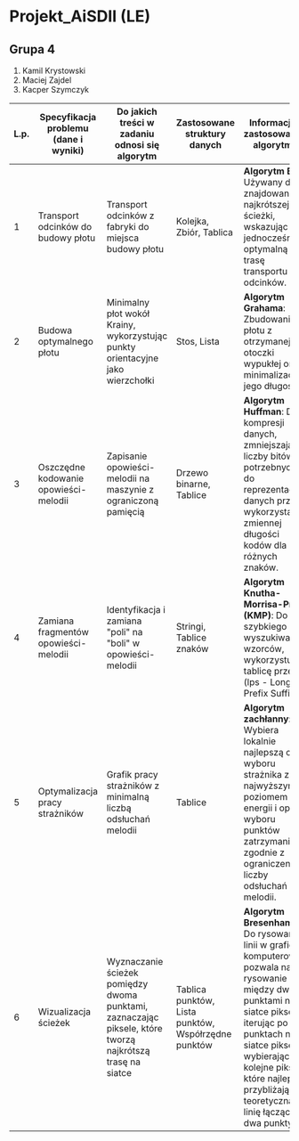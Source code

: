 # Projekt_AiSDII (LE)
## Grupa 4 

1. Kamil Krystowski
2. Maciej Zajdel
3. Kacper Szymczyk

| L.p. | Specyfikacja problemu (dane i wyniki) | Do jakich treści w zadaniu odnosi się algorytm | Zastosowane struktury danych | Informacje o zastosowanym algorytmie |
|------|---------------------------------------|------------------------------------------------|-------------------------------|--------------------------------------|
| 1    | Transport odcinków do budowy płotu    | Transport odcinków z fabryki do miejsca budowy płotu | Kolejka, Zbiór, Tablica | **Algorytm BFS**: Używany do znajdowania najkrótszej ścieżki, wskazując jednocześnie optymalną trasę transportu odcinków. |
| 2    | Budowa optymalnego płotu              | Minimalny płot wokół Krainy, wykorzystując punkty orientacyjne jako wierzchołki | Stos, Lista | **Algorytm Grahama**: Zbudowanie płotu z otrzymanej otoczki wypukłej oraz minimalizacja jego długości. |
| 3    | Oszczędne kodowanie opowieści-melodii | Zapisanie opowieści-melodii na maszynie z ograniczoną pamięcią | Drzewo binarne, Tablice | **Algorytm Huffman**: Do kompresji danych,  zmniejszając liczby bitów potrzebnych do reprezentacji danych przez wykorzystanie zmiennej długości kodów dla różnych znaków. |
| 4    | Zamiana fragmentów opowieści-melodii  | Identyfikacja i zamiana "poli" na "boli" w opowieści-melodii | Stringi, Tablice znaków | **Algorytm Knutha-Morrisa-Pratta (KMP)**: Do szybkiego wyszukiwania wzorców,  wykorzystując tablicę przejść (lps - Longest Prefix Suffix). |
| 5    | Optymalizacja pracy strażników        | Grafik pracy strażników z minimalną liczbą odsłuchań melodii | Tablice | **Algorytm zachłanny**: Wybiera lokalnie najlepszą opcję wyboru strażnika z najwyższym poziomem energii i opcje wyboru punktów zatrzymania zgodnie z ograniczeniem liczby odsłuchań melodii. |
| 6    | Wizualizacja ścieżek                  | Wyznaczanie ścieżek pomiędzy dwoma punktami, zaznaczając piksele, które tworzą najkrótszą trasę na siatce | Tablica punktów, Lista punktów, Współrzędne punktów | **Algorytm Bresenhama**: Do rysowania linii w grafice komputerowej, pozwala na rysowanie linii między dwoma punktami na siatce pikseli, iterując po punktach na siatce pikseli i wybierając kolejne piksele, które najlepiej przybliżają teoretyczną linię łączącą dwa punkty. |
